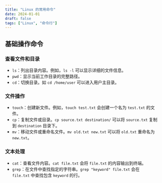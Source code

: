 ```yaml
---
title: "Linux 的常用命令"
date: 2024-01-01
draft: false
tags: ["Linux", "命令行"]
---
```


## 基础操作命令
### 查看文件和目录
- `ls`：列出目录内容。例如，`ls -l` 可以显示详细的文件信息。
- `pwd`：显示当前工作目录的完整路径。
- `cd`：切换目录。如 `cd /home/user` 可以进入用户主目录。

### 文件操作
- `touch`：创建新文件。例如，`touch test.txt` 会创建一个名为 `test.txt` 的文件。
- `cp`：复制文件或目录。`cp source.txt destination/` 可以将 `source.txt` 复制到 `destination` 目录下。
- `mv`：移动文件或重命名文件。`mv old.txt new.txt` 可以将 `old.txt` 重命名为 `new.txt`。

### 文本处理
- `cat`：查看文件内容。`cat file.txt` 会将 `file.txt` 的内容输出到终端。
- `grep`：在文件中查找指定的字符串。`grep "keyword" file.txt` 会在 `file.txt` 中查找包含 `keyword` 的行。